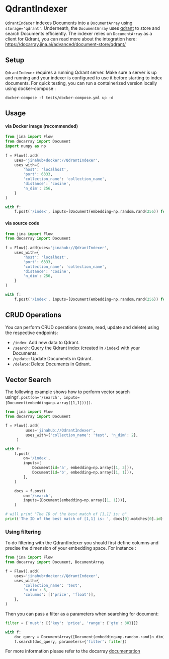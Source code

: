 # QdrantIndexer

`QdrantIndexer` indexes Documents into a `DocumentArray`  using `storage='qdrant'`. Underneath, the `DocumentArray`  uses 
 [qdrant](https://github.com/qdrant/qdrant) to store and search Documents efficiently. 
The indexer relies on `DocumentArray` as a client for Qdrant, you can read more about the integration here: 
https://docarray.jina.ai/advanced/document-store/qdrant/

## Setup
`QdrantIndexer` requires a running Qdrant server. Make sure a server is up and running and your indexer is configured 
to use it before starting to index documents. For quick testing, you can run a containerized version locally using 
docker-compose :

```shell
docker-compose -f tests/docker-compose.yml up -d
```

## Usage

#### via Docker image (recommended)

```python
from jina import Flow
from docarray import Document
import numpy as np
	
f = Flow().add(
    uses='jinahub+docker://QdrantIndexer',
    uses_with={
        'host': 'localhost',
        'port': 6333,
        'collection_name': 'collection_name',
        'distance': 'cosine',
        'n_dim': 256,
    }
)

with f:
    f.post('/index', inputs=[Document(embedding=np.random.rand(256)) for _ in range(3)])
```

#### via source code

```python
from jina import Flow
from docarray import Document
	
f = Flow().add(uses='jinahub://QdrantIndexer',
    uses_with={
        'host': 'localhost',
        'port': 6333,
        'collection_name': 'collection_name',
        'distance': 'cosine',
        'n_dim': 256,
    }
)

with f:
    f.post('/index', inputs=[Document(embedding=np.random.rand(256)) for _ in range(3)])
```



## CRUD Operations

You can perform CRUD operations (create, read, update and delete) using the respective endpoints:

- `/index`: Add new data to Qdrant. 
- `/search`: Query the Qdrant index (created in `/index`) with your Documents.
- `/update`: Update Documents in Qdrant.
- `/delete`: Delete Documents in Qdrant.


## Vector Search

The following example shows how to perform vector search using`f.post(on='/search', inputs=[Document(embedding=np.array([1,1]))])`.


```python
from jina import Flow
from docarray import Document

f = Flow().add(
         uses='jinahub://QdrantIndexer',
         uses_with={'collection_name': 'test', 'n_dim': 2},
     )

with f:
    f.post(
        on='/index',
        inputs=[
            Document(id='a', embedding=np.array([1, 3])),
            Document(id='b', embedding=np.array([1, 1])),
        ],
    )

    docs = f.post(
        on='/search',
        inputs=[Document(embedding=np.array([1, 1]))],
    )

# will print "The ID of the best match of [1,1] is: b"
print('The ID of the best match of [1,1] is: ', docs[0].matches[0].id)
```

### Using filtering
To do filtering with the QdrantIndexer you should first define columns and precise the dimension of your embedding space.
For instance :

```python
from jina import Flow
from docarray import Document, DocumentArray

f = Flow().add(
    uses='jinahub+docker://QdrantIndexer',
    uses_with={
        'collection_name': 'test',
        'n_dim': 3,
        'columns': [('price', 'float')],
    },
)
```

Then you can pass a filter as a parameters when searching for document:
```python
filter = {'must': [{'key': 'price', 'range': {'gte': 30}}]}

with f:
    doc_query = DocumentArray([Document(embedding=np.random.rand(n_dim))])
    f.search(doc_query, parameters={'filter': filter})
```

For more information please refer to the docarray [documentation](https://docarray.jina.ai/advanced/document-store/weaviate/#vector-search-with-filter)